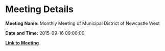 # Meeting Details

**Meeting Name:** Monthly Meeting of Municipal District of Newcastle West

**Date and Time:** 2015-09-16 09:00:00

**[Link to Meeting](https://www.limerick.ie/council/whats-on/monthly-meeting-municipal-district-newcastle-west-21)**
